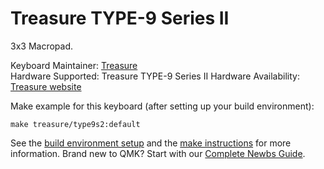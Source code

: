 # Treasure TYPE-9 Series II

3x3 Macropad.

Keyboard Maintainer: [Treasure](https://github.com/TreasureTreasure)  
Hardware Supported: Treasure TYPE-9 Series II 
Hardware Availability: [Treasure website](http://treasuretypes.com)   

Make example for this keyboard (after setting up your build environment):

    make treasure/type9s2:default

See the [build environment setup](https://docs.qmk.fm/#/getting_started_build_tools) and the [make instructions](https://docs.qmk.fm/#/getting_started_make_guide) for more information. Brand new to QMK? Start with our [Complete Newbs Guide](https://docs.qmk.fm/#/newbs).

